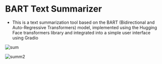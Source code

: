 # BART Text Summarizer

- This is a text summarization tool based on the BART (Bidirectional and Auto-Regressive Transformers) model, implemented using the Hugging Face transformers library and integrated into a simple user interface using Gradio









![sum](https://github.com/inayatph/Text-Summarizer/assets/164138014/9d660e9f-b2e7-440d-8784-be05ea769010)




![summ2](https://github.com/inayatph/Text-Summarizer/assets/164138014/0cefcace-40cc-45c9-a8be-2c43b4a5b9d0)
